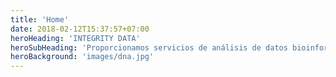 ```yaml
---
title: 'Home'
date: 2018-02-12T15:37:57+07:00
heroHeading: 'INTEGRITY DATA'
heroSubHeading: 'Proporcionamos servicios de análisis de datos bioinformáticos y estadísticos'
heroBackground: 'images/dna.jpg'
---
```


